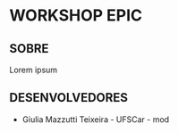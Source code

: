 # WORKSHOP EPIC

## SOBRE

Lorem ipsum

## DESENVOLVEDORES

- Giulia Mazzutti Teixeira - UFSCar - mod